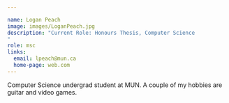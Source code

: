 ```yaml
---

name: Logan Peach
image: images/LoganPeach.jpg
description: "Current Role: Honours Thesis, Computer Science
"
role: msc
links:
  email: lpeach@mun.ca
  home-page: web.com
---
```


Computer Science undergrad student at MUN. A couple of my hobbies are guitar and video games. 
